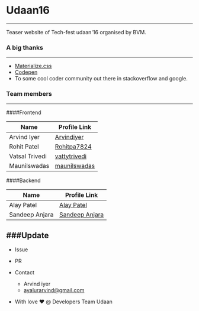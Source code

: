 # Udaan16
------
Teaser website of  Tech-fest udaan'16 organised by BVM.

### A big thanks
------
- [Materialize.css](http://materializecss.com/)
- [Codepen](http://codepen.io/)
- To some cool coder community out there in stackoverflow and google.

### Team members
------
####Frontend

Name 			| 	Profile Link
------------ 	| -------------
Arvind Iyer		| [Arvindiyer](https://github.com/arvindiyer)  
Rohit Patel 	| [Rohitpa7824](https://github.com/Rohitpa7824)
Vatsal Trivedi| [vattytrivedi](https://github.com/vattytrivedi)
Maunilswadas	| [maunilswadas](https://github.com/maunilswada)

####Backend

Name 			| 	Profile Link
------------ 	| -------------
Alay Patel		  | [Alay Patel](https://github.com/alaypatel07)  
Sandeep Anjara 	| [Sandeep Anjara](https://github.com/sandeepanjara)


###Update
------
- Issue
- PR
- Contact
  -  Arvind iyer
    - ayalurarvind@gmail.com

- With love :heart: @ Developers Team Udaan
